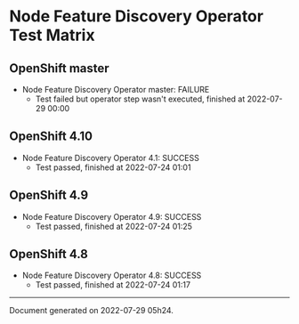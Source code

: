 
Node Feature Discovery Operator Test Matrix
===========================================

OpenShift master
----------------



* Node Feature Discovery Operator master: FAILURE
  - Test failed but operator step wasn't executed, finished at 2022-07-29 00:00






OpenShift 4.10
--------------



* Node Feature Discovery Operator 4.1: SUCCESS
  - Test passed, finished at 2022-07-24 01:01






OpenShift 4.9
-------------



* Node Feature Discovery Operator 4.9: SUCCESS
  - Test passed, finished at 2022-07-24 01:25






OpenShift 4.8
-------------



* Node Feature Discovery Operator 4.8: SUCCESS
  - Test passed, finished at 2022-07-24 01:17






---
Document generated on 2022-07-29 05h24.
